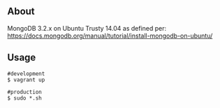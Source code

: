 About
-----

MongoDB 3.2.x on Ubuntu Trusty 14.04 as defined per: https://docs.mongodb.org/manual/tutorial/install-mongodb-on-ubuntu/

Usage
-----

    #development
    $ vagrant up

    #production
    $ sudo *.sh
